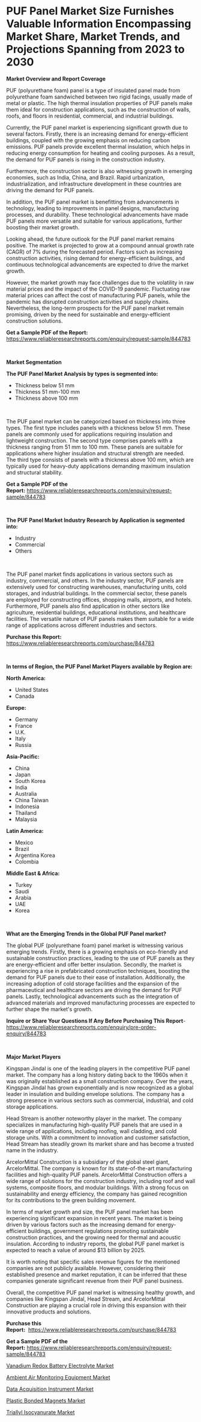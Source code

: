 <p><h1>PUF Panel Market Size Furnishes Valuable Information Encompassing Market Share, Market Trends, and Projections Spanning from 2023 to 2030</h1></p><p><strong>Market Overview and Report Coverage</strong></p>
<p><p>PUF (polyurethane foam) panel is a type of insulated panel made from polyurethane foam sandwiched between two rigid facings, usually made of metal or plastic. The high thermal insulation properties of PUF panels make them ideal for construction applications, such as the construction of walls, roofs, and floors in residential, commercial, and industrial buildings.</p><p>Currently, the PUF panel market is experiencing significant growth due to several factors. Firstly, there is an increasing demand for energy-efficient buildings, coupled with the growing emphasis on reducing carbon emissions. PUF panels provide excellent thermal insulation, which helps in reducing energy consumption for heating and cooling purposes. As a result, the demand for PUF panels is rising in the construction industry.</p><p>Furthermore, the construction sector is also witnessing growth in emerging economies, such as India, China, and Brazil. Rapid urbanization, industrialization, and infrastructure development in these countries are driving the demand for PUF panels.</p><p>In addition, the PUF panel market is benefitting from advancements in technology, leading to improvements in panel designs, manufacturing processes, and durability. These technological advancements have made PUF panels more versatile and suitable for various applications, further boosting their market growth.</p><p>Looking ahead, the future outlook for the PUF panel market remains positive. The market is projected to grow at a compound annual growth rate (CAGR) of 7% during the forecasted period. Factors such as increasing construction activities, rising demand for energy-efficient buildings, and continuous technological advancements are expected to drive the market growth.</p><p>However, the market growth may face challenges due to the volatility in raw material prices and the impact of the COVID-19 pandemic. Fluctuating raw material prices can affect the cost of manufacturing PUF panels, while the pandemic has disrupted construction activities and supply chains. Nevertheless, the long-term prospects for the PUF panel market remain promising, driven by the need for sustainable and energy-efficient construction solutions.</p></p>
<p><strong>Get a Sample PDF of the Report:</strong> <a href="https://www.reliableresearchreports.com/enquiry/request-sample/844783">https://www.reliableresearchreports.com/enquiry/request-sample/844783</a></p>
<p>&nbsp;</p>
<p><strong>Market Segmentation</strong></p>
<p><strong>The PUF Panel Market Analysis by types is segmented into:</strong></p>
<p><ul><li>Thickness below 51 mm</li><li>Thickness 51 mm-100 mm</li><li>Thickness above 100 mm</li></ul></p>
<p>&nbsp;</p>
<p><p>The PUF panel market can be categorized based on thickness into three types. The first type includes panels with a thickness below 51 mm. These panels are commonly used for applications requiring insulation and lightweight construction. The second type comprises panels with a thickness ranging from 51 mm to 100 mm. These panels are suitable for applications where higher insulation and structural strength are needed. The third type consists of panels with a thickness above 100 mm, which are typically used for heavy-duty applications demanding maximum insulation and structural stability.</p></p>
<p><strong>Get a Sample PDF of the Report:</strong>&nbsp;<a href="https://www.reliableresearchreports.com/enquiry/request-sample/844783">https://www.reliableresearchreports.com/enquiry/request-sample/844783</a></p>
<p>&nbsp;</p>
<p><strong>The PUF Panel Market Industry Research by Application is segmented into:</strong></p>
<p><ul><li>Industry</li><li>Commercial</li><li>Others</li></ul></p>
<p>&nbsp;</p>
<p><p>The PUF panel market finds applications in various sectors such as industry, commercial, and others. In the industry sector, PUF panels are extensively used for constructing warehouses, manufacturing units, cold storages, and industrial buildings. In the commercial sector, these panels are employed for constructing offices, shopping malls, airports, and hotels. Furthermore, PUF panels also find application in other sectors like agriculture, residential buildings, educational institutions, and healthcare facilities. The versatile nature of PUF panels makes them suitable for a wide range of applications across different industries and sectors.</p></p>
<p><strong>Purchase this Report:</strong>&nbsp; <a href="https://www.reliableresearchreports.com/purchase/844783">https://www.reliableresearchreports.com/purchase/844783</a></p>
<p>&nbsp;</p>
<p><strong>In terms of Region, the PUF Panel Market Players available by Region are:</strong></p>
<p>
    <p> <strong> North America: </strong>
        <ul>
            <li>United States</li>
            <li>Canada</li>
        </ul>
        </p> 
    <p> <strong> Europe: </strong>
        <ul>
            <li>Germany</li>
            <li>France</li>
            <li>U.K.</li>
            <li>Italy</li>
            <li>Russia</li>
        </ul>
        </p> 
    <p> <strong> Asia-Pacific: </strong>
        <ul>
            <li>China</li>
            <li>Japan</li>
            <li>South Korea</li>
            <li>India</li>
            <li>Australia</li>
            <li>China Taiwan</li>
            <li>Indonesia</li>
            <li>Thailand</li>
            <li>Malaysia</li>
        </ul>
        </p> 
    <p> <strong> Latin America: </strong>
        <ul>
            <li>Mexico</li>
            <li>Brazil</li>
            <li>Argentina Korea</li>
            <li>Colombia</li>
        </ul>
        </p> 
    <p> <strong> Middle East & Africa: </strong>
        <ul>
            <li>Turkey</li>
            <li>Saudi</li>
            <li>Arabia</li>
            <li>UAE</li>
            <li>Korea</li>
        </ul>
    </p>
    </p>
<p>&nbsp;</p>
<p><strong>What are the Emerging Trends in the Global PUF Panel market?</strong></p>
<p><p>The global PUF (polyurethane foam) panel market is witnessing various emerging trends. Firstly, there is a growing emphasis on eco-friendly and sustainable construction practices, leading to the use of PUF panels as they are energy-efficient and offer better insulation. Secondly, the market is experiencing a rise in prefabricated construction techniques, boosting the demand for PUF panels due to their ease of installation. Additionally, the increasing adoption of cold storage facilities and the expansion of the pharmaceutical and healthcare sectors are driving the demand for PUF panels. Lastly, technological advancements such as the integration of advanced materials and improved manufacturing processes are expected to further shape the market's growth.</p></p>
<p><strong>Inquire or Share Your Questions If Any Before Purchasing This Report</strong>- <a href="https://www.reliableresearchreports.com/enquiry/pre-order-enquiry/844783">https://www.reliableresearchreports.com/enquiry/pre-order-enquiry/844783</a></p>
<p>&nbsp;</p>
<p><strong>Major Market Players</strong></p>
<p><p>Kingspan Jindal is one of the leading players in the competitive PUF panel market. The company has a long history dating back to the 1960s when it was originally established as a small construction company. Over the years, Kingspan Jindal has grown exponentially and is now recognized as a global leader in insulation and building envelope solutions. The company has a strong presence in various sectors such as commercial, industrial, and cold storage applications.</p><p>Head Stream is another noteworthy player in the market. The company specializes in manufacturing high-quality PUF panels that are used in a wide range of applications, including roofing, wall cladding, and cold storage units. With a commitment to innovation and customer satisfaction, Head Stream has steadily grown its market share and has become a trusted name in the industry.</p><p>ArcelorMittal Construction is a subsidiary of the global steel giant, ArcelorMittal. The company is known for its state-of-the-art manufacturing facilities and high-quality PUF panels. ArcelorMittal Construction offers a wide range of solutions for the construction industry, including roof and wall systems, composite floors, and modular buildings. With a strong focus on sustainability and energy efficiency, the company has gained recognition for its contributions to the green building movement.</p><p>In terms of market growth and size, the PUF panel market has been experiencing significant expansion in recent years. The market is being driven by various factors such as the increasing demand for energy-efficient buildings, government regulations promoting sustainable construction practices, and the growing need for thermal and acoustic insulation. According to industry reports, the global PUF panel market is expected to reach a value of around $13 billion by 2025.</p><p>It is worth noting that specific sales revenue figures for the mentioned companies are not publicly available. However, considering their established presence and market reputation, it can be inferred that these companies generate significant revenue from their PUF panel business.</p><p>Overall, the competitive PUF panel market is witnessing healthy growth, and companies like Kingspan Jindal, Head Stream, and ArcelorMittal Construction are playing a crucial role in driving this expansion with their innovative products and solutions.</p></p>
<p><strong>Purchase this Report:</strong>&nbsp;&nbsp;<a href="https://www.reliableresearchreports.com/purchase/844783">https://www.reliableresearchreports.com/purchase/844783</a></p>
<p></p>
<p><strong>Get a Sample PDF of the Report:</strong>&nbsp;<a href="https://www.reliableresearchreports.com/enquiry/request-sample/844783">https://www.reliableresearchreports.com/enquiry/request-sample/844783</a></p>
<p><p><a href="https://medium.com/@lilakautzer2023/analyzing-vanadium-redox-battery-electrolyte-market-global-industry-perspective-and-forecast-2023-d8c9ed860c1e">Vanadium Redox Battery Electrolyte Market</a></p><p><a href="https://medium.com/@rosm15203/ambient-air-monitoring-equipment-market-trends-and-market-analysis-forecasted-for-period-2023-2030-cc5dd344874b">Ambient Air Monitoring Equipment Market</a></p><p><a href="https://medium.com/@maryg156987/data-acquisition-instrument-market-competitive-analysis-market-trends-and-forecast-to-2030-77ceecbc48b0">Data Acquisition Instrument Market</a></p><p><a href="https://github.com/sndrkn/Market-Research-Report-List-1/blob/main/plastic-bonded-magnets-market.md">Plastic Bonded Magnets Market</a></p><p><a href="https://github.com/melchekhinf/Market-Research-Report-List-1/blob/main/triallyl-isocyanurate-market.md">Triallyl Isocyanurate Market</a></p></p>
